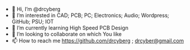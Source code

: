 - 👋 Hi, I’m @drcyberg
- 👀 I’m interested in CAD; PCB; PC; Electronics; Audio; Wordpress; GitHub; PSU; IOT
- 🌱 I’m currently learning High Speed PCB Design
- 💞️ I’m looking to collaborate on which You like
- 📫 How to reach me https://github.com/drcyberg ; drcyber@gmail.com

